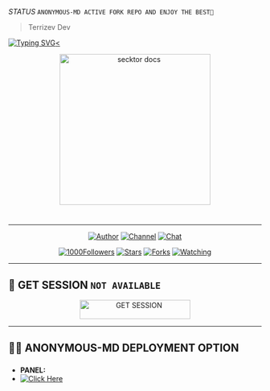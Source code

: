*STATUS*       ```ANONYMOUS-MD ACTIVE FORK REPO AND ENJOY THE BEST🤩```
> Terrizev Dev

<a href="https://gig.io/typing-svg"><img src="https://readme-typing-svg.demolab.com?font=Black+Ops+One&size=100&pause=1000&color=FF0000&center=true&width=1000&height=100&lines=ANONYMOUS-MD" alt="Typing SVG" /><

<p align="center">  
  <a href="https://files.catbox.moe/ecbf11.jpg">
    <img alt="secktor docs" height="300" src="https://files.catbox.moe/ecbf11.jpg">
    <h1 align="center"> 
    </h1>
  </a>
</p>  

---


<p align="center">
  <a href="https://github.com/Terrizev"><img title="Author" src="https://img.shields.io/badge/Terrizev-black?style=for-the-badge&logo=Github"></a> 
  <a href="https://whatsapp.com/channel/0029Vb57ZHh7IUYcNttXEB3y"><img title="Channel" src="https://img.shields.io/badge/CHANNEL-black?style=for-the-badge&logo=whatsapp"></a> 
  <a href="https://wa.me/256784670936"><img title="Chat" src="https://img.shields.io/badge/CHAT US-neon?style=for-the-badge&logo=whatsapp"></a>
</p>

<p align="center">
<p align="center">
  <a href="https://github.com/Terrizev?tab=followers"><img title="1000Followers" src="https://img.shields.io/github/followers/Terrizev?label=Followers&style=social"></a>
  <a href="https://github.com/Terrizev/ANONYMOUS-MD/stargazers/"><img title="Stars" src="https://img.shields.io/github/stars/charleskenya1/ANONYMOUS-MD?&style=social"></a>
  <a href="https://github.com/Terrizev/ANONYMOUS-MD/network/"><img title="Forks" src="https://img.shields.io/github/forks=/Terrizev/ANONYMOUS-MD?style=social"></a>
  <a href="https://github.com/Terrizev/ANONYMOUS-MD/watchers"><img title="Watching" src="https://img.shields.io/github/watchers/Terrizev/ANONYMOUS-MD?label=Watching&style=social"></a>
</p>

---

## 🚀 GET SESSION ```NOT AVAILABLE```

<p align="center">
  <a href="https://whatsapp.com/channel/0029Vb57ZHh7IUYcNttXEB3y">
    <img title="GET SESSION" src="https://img.shields.io/badge/GET SESSION-neonred?style=for-the-badge&logo=Terrizev" width="220" height="38.45"/>
  </a>
</p>

---

## 🧚‍♂️ ANONYMOUS-MD DEPLOYMENT OPTION

### 

- **PANEL:**
- 
   [![Click Here](https://img.shields.io/badge/➤Click-Here-white.svg)](https://dashboard.katabump.com/auth/login#e59faa)

